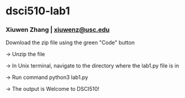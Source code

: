 # dsci510-lab1

### Xiuwen Zhang | xiuwenz@usc.edu

Download the zip file using the green "Code" button

-> Unzip the file

-> In Unix terminal, navigate to the directory where the lab1.py file is in

-> Run command python3 lab1.py

-> The output is Welcome to DSCI510!
